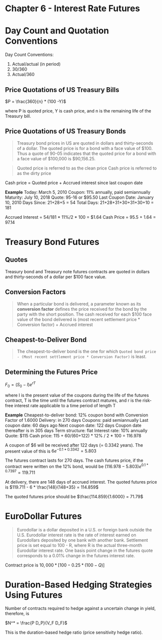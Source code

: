 # Chapter 6 - Interest Rate Futures

Day Count and Quotation Conventions
===================================

Day Count Conventions:

 1. Actual/actual (in period)
 2. 30/360
 3. Actual/360

Price Quotations of US Treasury Bills
-------------------------------------

$P = \frac{360}{n} * (100 -Y)$

where P is quoted price, Y is cash price, and n is the remaining life of the Treasury bill.

Price Quotations of US Treasury Bonds
-------------------------------------

> Treasury bond prices in US are quoted in dollars and thirty-seconds of a dollar. The quoted price is for a bond with a face value of \$100. Thus a quote of 90-05 indicates that the quoted price for a bond with a face value of \$100,000 is \$90,156.25.

> Quoted price is referred to as the clean price
> Cash price is referred to as the dirty price

Cash price = Quoted price + Accrued interest since last coupon date

**Example**
Today: March 5, 2010
Coupon: 11% annually, paid semiannually
Maturity: July 10, 2018
Quote: 95-16 or $95.50
Last Coupon Date: January 10, 2010
Days Since: 21+28+5 = 54
Total Days: 21+28+31+30+31+30+10 = 181

Accrued Interest = 54/181 * 11%/2 * 100 = $1.64
Cash Price = 95.5 + 1.64 = 97.14

Treasury Bond Futures
=====================

Quotes
------

Treasury bond and Treasury note futures contracts are quoted in dollars and thirty-seconds of a dollar per $100 face value.

Conversion Factors
------------------

> When a particular bond is delivered, a parameter known as its **conversion factor** defines the price received for the bond by the party with the short position.
> The cash received for each $100 face value of the bond delivered is (most recent settlement price * Conversion factor) + Accrued interest

Cheapest-to-Deliver Bond
------------------------

> The cheapest-to-deliver bond is the one for which
`Quoted bond price - (Most recent settlement price * Conversion Factor)`
is least.

Determining the Futures Price
-----------------------------

$F_0 = (S_0 - I){e}^{rT}$

where I is the present value of the coupons during the life of the futures contract, T is the time until the futures contract matures, and r is the risk-free interest rate applicable to a time period of length T

**Example**
Cheapest-to-deliver bond: 12% coupon bond with Conversion Factor of 1.6000
Delivery: in 270 days
Coupons: paid semiannually
Last coupon date: 60 days ago
Next coupon date: 122 days
Coupon date thereafter is in 305 days
Term structure: flat
Interest rate: 10% annually
Quote: \$115
Cash price: 115 + 60/(60+122) * 12% / 2 * 100 = 116.978

A coupon of \$6 will be received after 122 days (= 0.3342 years). The present value of this is
$6{e}^{-0.1*0.3342} = 5.803$

The futures contract lasts for 270 days. The cash futures price, if the contract were written on the 12% bond, would be
$(116.978 - 5.803){e}^{0.1*0.7397} = 119.711$

At delivery, there are 148 days of accrued interest. The quoted futures price is
$119.711 - 6 * \frac{148}{148+35} = 114.859$

The quoted futures price should be
$\frac{114.859}{1.6000} = 71.79$

EuroDollar Futures
==================

> Eurodollar is a dollar deposited in a U.S. or foreign bank outside the U.S.
> Eurodollar interest rate is the rate of interest earned on Eurodollars deposited by one bank with another bank.
> Settlement price is set equal to 100 - R, where R is the actual three-month Eurodollar interest rate.
> One basis point change in the futures quote corresponds to a 0.01% change in the futures interest rate.

Contract price is $10,000 * [100 - 0.25 * (100 - Q)]$

Duration-Based Hedging Strategies Using Futures
==================

Number of contracts required to hedge against a uncertain change in yield, therefore, is 

$N^* = \frac{P D_P}{V_F D_F}$

This is the duration-based hedge ratio (price sensitivity hedge ratio).



